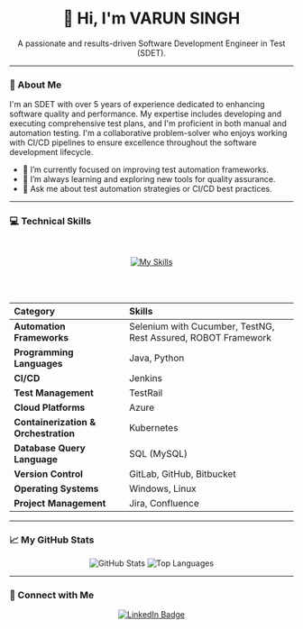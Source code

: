 <div align="center">
  <h1>👋 Hi, I'm VARUN SINGH</h1>
  <p>A passionate and results-driven Software Development Engineer in Test (SDET).</p>
</div>

---

### 🌟 About Me

I'm an SDET with over 5 years of experience dedicated to enhancing software quality and performance. My expertise includes developing and executing comprehensive test plans, and I'm proficient in both manual and automation testing. I'm a collaborative problem-solver who enjoys working with CI/CD pipelines to ensure excellence throughout the software development lifecycle.

- 🔭 I’m currently focused on improving test automation frameworks.
- 🌱 I’m always learning and exploring new tools for quality assurance.
- 💬 Ask me about test automation strategies or CI/CD best practices.

---

### 💻 Technical Skills

<div align="center">
  <br>
  
  [![My Skills](https://skillicons.dev/icons?i=java,python,selenium,jenkins,azure,kubernetes,git,github,bitbucket,linux,windows,mysql&perline=20)](https://skillicons.dev)
  
  <br>
  <br>
</div>

| Category | Skills |
| :--- | :--- |
| **Automation Frameworks** | Selenium with Cucumber, TestNG, Rest Assured, ROBOT Framework |
| **Programming Languages** | Java, Python |
| **CI/CD** | Jenkins |
| **Test Management** | TestRail |
| **Cloud Platforms** | Azure |
| **Containerization & Orchestration** | Kubernetes |
| **Database Query Language** | SQL (MySQL) |
| **Version Control** | GitLab, GitHub, Bitbucket |
| **Operating Systems** | Windows, Linux |
| **Project Management** | Jira, Confluence |

---

### 📈 My GitHub Stats

<div align="center">
  <img src="https://github-readme-stats.vercel.app/api?username=Vvarun0&show_icons=true&theme=radical" alt="GitHub Stats" />
  <img src="https://github-readme-stats.vercel.app/api/top-langs/?username=Vvarun0&layout=compact&theme=radical" alt="Top Languages" />
</div>

---

### 🤝 Connect with Me

<div align="center">
  <a href="www.linkedin.com/in/varun-singh9627" target="_blank"><img src="https://img.shields.io/badge/LinkedIn-0077B5?style=for-the-badge&logo=linkedin&logoColor=white" alt="LinkedIn Badge"/></a>
</div>

